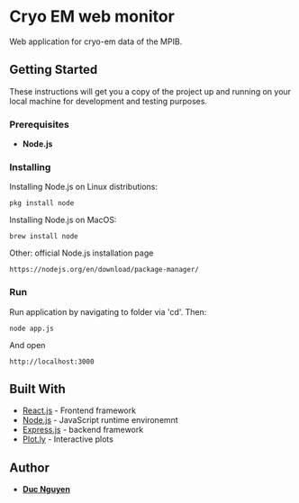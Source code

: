 # Cryo EM web monitor 

Web application for cryo-em data of the MPIB.

## Getting Started

These instructions will get you a copy of the project up and running on your local machine for development and testing purposes. 

### Prerequisites

- **Node.js** 


### Installing

Installing Node.js on Linux distributions:
```
pkg install node
```
Installing Node.js on MacOS:

```
brew install node
```
Other: official Node.js installation page

```
https://nodejs.org/en/download/package-manager/
```

### Run

Run application by navigating to folder via 'cd'. Then:
```
node app.js

```
And open 
```
http://localhost:3000

```



## Built With

* [React.js](https://reactjs.org/) - Frontend framework
* [Node.js](https://nodejs.org/en/) - JavaScript runtime environemnt
* [Express.js](https://expressjs.com/) - backend framework
* [Plot.ly](https://plotly.com/javascript/) - Interactive plots



## Author

* **[Duc Nguyen](https://github.com/duc-ng)**



